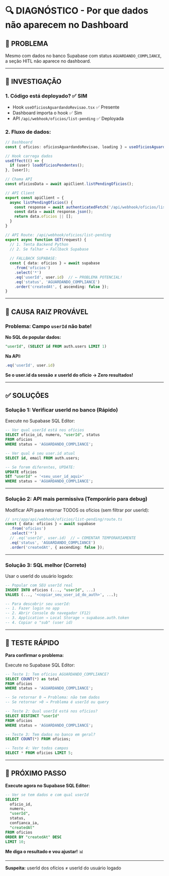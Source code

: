 # 🔍 DIAGNÓSTICO - Por que dados não aparecem no Dashboard

## 🎯 **PROBLEMA**

Mesmo com dados no banco Supabase com status `AGUARDANDO_COMPLIANCE`, a seção HITL não aparece no dashboard.

---

## 🔎 **INVESTIGAÇÃO**

### **1. Código está deployado? ✅ SIM**
- Hook `useOficiosAguardandoRevisao.tsx` ✅ Presente
- Dashboard importa o hook ✅ Sim
- API `/api/webhook/oficios/list-pending` ✅ Deployada

### **2. Fluxo de dados:**

```typescript
// Dashboard
const { oficios: oficiosAguardandoRevisao, loading } = useOficiosAguardandoRevisao();

// Hook carrega dados
useEffect(() => {
  if (user) loadOficiosPendentes();
}, [user]);

// Chama API
const oficiosData = await apiClient.listPendingOficios();

// API Client
export const apiClient = {
  async listPendingOficios() {
    const response = await authenticatedFetch('/api/webhook/oficios/list-pending');
    const data = await response.json();
    return data.oficios || [];
  }
}

// API Route: /api/webhook/oficios/list-pending
export async function GET(request) {
  // 1. Tenta Backend Python
  // 2. Se falhar → Fallback Supabase
  
  // FALLBACK SUPABASE:
  const { data: oficios } = await supabase
    .from('oficios')
    .select('*')
    .eq('userId', user.id)  // ← PROBLEMA POTENCIAL!
    .eq('status', 'AGUARDANDO_COMPLIANCE')
    .order('createdAt', { ascending: false });
}
```

---

## 🔴 **CAUSA RAIZ PROVÁVEL**

### **Problema: Campo `userId` não bate!**

**No SQL de popular dados:**
```sql
"userId", (SELECT id FROM auth.users LIMIT 1)
```

**Na API:**
```typescript
.eq('userId', user.id)
```

**Se o user.id da sessão ≠ userId do ofício → Zero resultados!**

---

## ✅ **SOLUÇÕES**

### **Solução 1: Verificar userId no banco** (Rápido)

Execute no Supabase SQL Editor:

```sql
-- Ver qual userId está nos ofícios
SELECT oficio_id, numero, "userId", status 
FROM oficios 
WHERE status = 'AGUARDANDO_COMPLIANCE';

-- Ver qual é seu user.id atual
SELECT id, email FROM auth.users;

-- Se forem diferentes, UPDATE:
UPDATE oficios
SET "userId" = '<seu_user_id_aqui>'
WHERE status = 'AGUARDANDO_COMPLIANCE';
```

---

### **Solução 2: API mais permissiva** (Temporário para debug)

Modificar API para retornar TODOS os ofícios (sem filtrar por userId):

```typescript
// src/app/api/webhook/oficios/list-pending/route.ts
const { data: oficios } = await supabase
  .from('oficios')
  .select('*')
  // .eq('userId', user.id)  // ← COMENTAR TEMPORARIAMENTE
  .eq('status', 'AGUARDANDO_COMPLIANCE')
  .order('createdAt', { ascending: false });
```

---

### **Solução 3: SQL melhor** (Correto)

Usar o userId do usuário logado:

```sql
-- Popular com SEU userId real
INSERT INTO oficios (..., "userId", ...)
VALUES (..., '<copiar_seu_user_id_do_auth>', ...);

-- Para descobrir seu userId:
-- 1. Fazer login no app
-- 2. Abrir Console do navegador (F12)
-- 3. Application → Local Storage → supabase.auth.token
-- 4. Copiar o "sub" (user id)
```

---

## 🧪 **TESTE RÁPIDO**

**Para confirmar o problema:**

Execute no Supabase SQL Editor:

```sql
-- Teste 1: Tem ofícios AGUARDANDO_COMPLIANCE?
SELECT COUNT(*) as total 
FROM oficios 
WHERE status = 'AGUARDANDO_COMPLIANCE';

-- Se retornar 0 → Problema: não tem dados
-- Se retornar >0 → Problema é userId ou query

-- Teste 2: Qual userId está nos ofícios?
SELECT DISTINCT "userId" 
FROM oficios 
WHERE status = 'AGUARDANDO_COMPLIANCE';

-- Teste 3: Tem dados no banco em geral?
SELECT COUNT(*) FROM oficios;

-- Teste 4: Ver todos campos
SELECT * FROM oficios LIMIT 5;
```

---

## 🎯 **PRÓXIMO PASSO**

**Execute agora no Supabase SQL Editor:**

```sql
-- Ver se tem dados e com qual userId
SELECT 
  oficio_id,
  numero,
  "userId",
  status,
  confianca_ia,
  "createdAt"
FROM oficios
ORDER BY "createdAt" DESC
LIMIT 10;
```

**Me diga o resultado e vou ajustar!** 📊

---

**Suspeita:** userId dos ofícios ≠ userId do usuário logado
